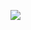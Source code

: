 ![](https://media.discordapp.net/attachments/1163337681560944672/1201797969637285949/127467c7-eeb4-41c5-87f3-474a0996e777.jpg?ex=65cb2094&is=65b8ab94&hm=c832848eee9588f3908381ef0113854390cbd9ee7dbd868ec1c673c3a299df24&=&format=webp&width=541&height=473)
